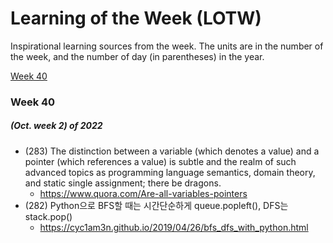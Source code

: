 # Learning of the Week (LOTW)
Inspirational learning sources from the week.
The units are in the number of the week, and the number of day (in parentheses) in the year.

[Week 40](#week-40)

### Week 40 
##### (Oct. week 2) of 2022 

- (283) The distinction between a variable (which denotes a value) and a pointer (which references a value) is subtle and the realm of such advanced topics as programming language semantics, domain theory, and static single assignment; there be dragons.
  - https://www.quora.com/Are-all-variables-pointers
- (282) Python으로 BFS할 때는 시간단순하게 queue.popleft(), DFS는 stack.pop()
  - https://cyc1am3n.github.io/2019/04/26/bfs_dfs_with_python.html
